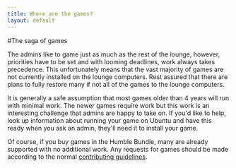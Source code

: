 ```yaml
---
title: Where are the games?
layout: default
---
```


#The saga of games

The admins like to game just as much as the rest of the lounge, however, priorities have to be set and with looming deadlines, work always takes precedence.  This unfortunately means that the vast majority of games are not currently installed on the lounge computers.  Rest assured that there are plans to fully restore many if not all of the games to the lounge computers.

It is generally a safe assumption that most games older than 4 years will run with minimal work.  The newer games require work but this work is an interesting challenge that admins are happy to take on.  If you'd like to help, look up information about running your game on Ubuntu and have this ready when you ask an admin, they'll need it to install your game.

Of course, if you buy games in the Humble Bundle, many are already supported with no additional work.  Any requests for games should be made according to the normal [contributing guidelines](/contribute/).
